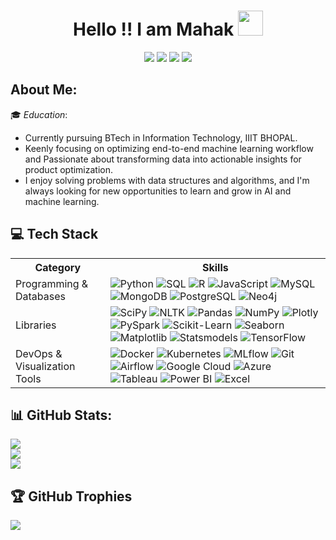 <h1 align="center">Hello !! I am Mahak <img src="https://raw.githubusercontent.com/mahaklachhwani-0412/mahak-lachhwani/main/hi.gif" width="40px" height="40px" /> </h1>
<p align="center">
  <a href="https://www.linkedin.com/in/mahak-lachhwani-72a042362/" target="_blank"><img src="https://img.shields.io/badge/-LinkedIn-blue?style=flat&logo=Linkedin&logoColor=white" /></a>
  <a href="mailto:mahaklachhwani0412@gmail.com"><img src="https://img.shields.io/badge/-Email-c14438?style=flat&logo=Gmail&logoColor=white" /></a>
  <a href=" " target="_blank"><img src="https://img.shields.io/badge/-Portfolio-000000?style=flat&logo=google-chrome&logoColor=white" /></a>
  <a href="" target="_blank">
  <img src="https://img.shields.io/badge/-Twitter-1DA1F2?style=flat&logo=twitter&logoColor=white" />
</a>

</p>
</p>

## About Me:

 🎓 *Education*:

  - Currently pursuing BTech in Information Technology, IIIT BHOPAL.
  - Keenly focusing on optimizing end-to-end machine learning workflow and Passionate about transforming data into actionable insights for product optimization.
  - I enjoy solving problems with data structures and algorithms, and I'm always looking for new opportunities to learn and grow in AI and machine learning.

## 💻 Tech Stack

<table>
  <tr>
    <th>Category</th>
    <th>Skills</th>
  </tr>
  <tr>
    <td>Programming & Databases</td>
    <td>
    <img src="https://img.shields.io/badge/-Python-3670A0?style=flat&logo=python&logoColor=ffdd54" alt="Python" />
      <img src="https://img.shields.io/badge/-SQL-4479A1?style=flat&logo=postgresql&logoColor=white" alt="SQL" />
      <img src="https://img.shields.io/badge/-R-276DC3?style=flat&logo=r&logoColor=white" alt="R" />
      <img src="https://img.shields.io/badge/-JavaScript-F7DF1E?style=flat&logo=javascript&logoColor=black" alt="JavaScript" />
      <img src="https://img.shields.io/badge/-MySQL-4479A1?style=flat&logo=mysql&logoColor=white" alt="MySQL" />
      <img src="https://img.shields.io/badge/-MongoDB-47A248?style=flat&logo=mongodb&logoColor=white" alt="MongoDB" />
      <img src="https://img.shields.io/badge/-PostgreSQL-336791?style=flat&logo=postgresql&logoColor=white" alt="PostgreSQL" />
      <img src="https://img.shields.io/badge/-Neo4j-008CC1?style=flat&logo=neo4j&logoColor=white" alt="Neo4j" />
    </td>
  </tr>
  <tr>
    <td>Libraries</td>
    <td>
     <img src="https://img.shields.io/badge/-SciPy-8CAAE6?style=flat&logo=scipy&logoColor=white" alt="SciPy" />
      <img src="https://img.shields.io/badge/-NLTK-9C27B0?style=flat" alt="NLTK" />
      <img src="https://img.shields.io/badge/-Pandas-150458?style=flat&logo=pandas&logoColor=white" alt="Pandas" />
      <img src="https://img.shields.io/badge/-NumPy-013243?style=flat&logo=numpy&logoColor=white" alt="NumPy" />
      <img src="https://img.shields.io/badge/-Plotly-3F4F75?style=flat&logo=plotly&logoColor=white" alt="Plotly" />
      <img src="https://img.shields.io/badge/-PySpark-E25A1C?style=flat" alt="PySpark" />
      <img src="https://img.shields.io/badge/-Scikit--Learn-F7931E?style=flat&logo=scikit-learn&logoColor=white" alt="Scikit-Learn" />
      <img src="https://img.shields.io/badge/-Seaborn-3776AB?style=flat" alt="Seaborn" />
      <img src="https://img.shields.io/badge/-Matplotlib-ffffff?style=flat" alt="Matplotlib"/>
      <img src="https://img.shields.io/badge/-Statsmodels-D62728?style=flat" alt="Statsmodels"/>
      <img src="https://img.shields.io/badge/-TensorFlow-FF6F00?style=flat&logo=tensorflow&logoColor=white" alt="TensorFlow"/>
    </td>
  </tr>
  <tr>
    <td>DevOps & Visualization Tools</td>
    <td>
     <img src="https://img.shields.io/badge/-Docker-2496ED?style=flat&logo=docker&logoColor=white" alt="Docker"/>
      <img src="https://img.shields.io/badge/-Kubernetes-326CE5?style=flat&logo=kubernetes&logoColor=white" alt="Kubernetes"/>
      <img src="https://img.shields.io/badge/-MLflow-0194E2?style=flat" alt="MLflow"/>
      <img src="https://img.shields.io/badge/-Git-F05032?style=flat&logo=git&logoColor=white" alt="Git"/>
      <img src="https://img.shields.io/badge/-Airflow-017CEE?style=flat" alt="Airflow"/>
      <img src="https://img.shields.io/badge/-Google_Cloud-4285F4?style=flat&logo=google-cloud&logoColor=white" alt="Google Cloud"/>
      <img src="https://img.shields.io/badge/-Azure-0078D4?style=flat&logo=microsoft-azure&logoColor=white" alt="Azure"/>
      <img src="https://img.shields.io/badge/-Tableau-E97627?style=flat" alt="Tableau"/>
      <img src="https://img.shields.io/badge/-Power_BI-F2C811?style=flat" alt="Power BI"/>
      <img src="https://img.shields.io/badge/-Excel-217346?style=flat&logo=microsoft-excel&logoColor=white" alt="Excel"/>
    </td>
  </tr>
</table>

## 📊 GitHub Stats:
![](https://github-readme-stats.vercel.app/api?username=mahaklachhwani-0412&theme=dark&hide_border=false&include_all_commits=false&count_private=false)<br/>
![](https://nirzak-streak-stats.vercel.app/?user=mahaklachhwani-0412&theme=dark&hide_border=false)<br/>
![](https://github-readme-stats.vercel.app/api/top-langs/?username=mahaklachhwani-0412&theme=dark&hide_border=false&include_all_commits=false&count_private=false&layout=compact)


## 🏆 GitHub Trophies
![](https://github-profile-trophy.vercel.app/?username=mahaklachhwani-0412&theme=prussian&no-frame=false&no-bg=false&margin-w=4)

<!-- Proudly created with GPRM ( https://gprm.itsvg.in ) -->
